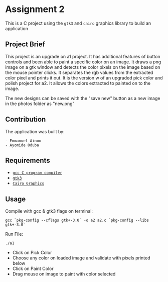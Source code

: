 # Assignment 2

This is a C project using the `gtk3` and `cairo` graphics library to build an application

## Project Brief

This project is an upgrade on a1 project. It has additional features of button controls and been able to paint a specific color on an image. It draws a png image on a gtk window and detects the color pixels on the image based on the mouse pointer clicks. It separates the rgb values from the extracted color pixel and prints it out. It is the version w of an upgraded pick color and polish project for a2. It allows the colors extracted to painted on to the image.

The new designs can be saved with the "save new" button as a new image in the photos folder as "new.png"

## Contribution

The application was built by:

```
- Emmanuel Ainoo
- Ayomide Oduba
```

## Requirements

- [`gcc C program compiler`](https://gcc.gnu.org)
- [`gtk3`](https://www.gtk.org)
- [`Cairo Graphics`](https://www.cairographics.org)

## Usage

Compile with gcc & gtk3 flags on terminal:

```shell
gcc `pkg-config --cflags gtk+-3.0` -o a2 a2.c `pkg-config --libs gtk+-3.0`
```

Run File:

```shell
./a1
```

- Click on Pick Color
- Choose any color on loaded image and validate with pixels printed below
- Click on Paint Color
- Drag mouse on image to paint with color selected
